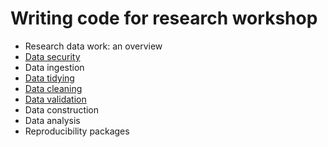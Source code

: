 # Writing code for research workshop

- Research data work: an overview
- [Data security](https://raw.githack.com/DevInnovationLab/rp-workshop/main/presentations/data-security.html)
- Data ingestion
- [Data tidying](https://raw.githack.com/DevInnovationLab/rp-workshop/main/presentations/tidy-data.html)
- [Data cleaning](https://raw.githack.com/DevInnovationLab/rp-workshop/main/presentations/data-cleaning.html)
- [Data validation](https://raw.githack.com/DevInnovationLab/rp-workshop/main/presentations/data-validation.html)
- Data construction
- Data analysis
- Reproducibility packages
